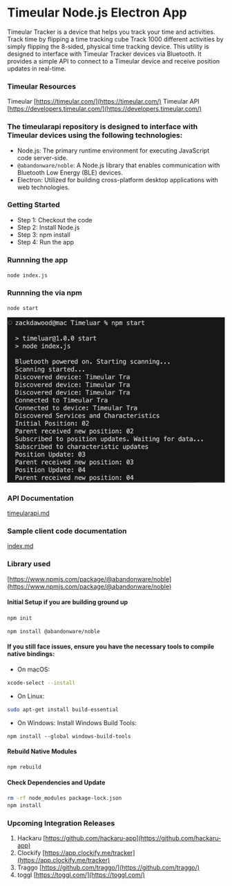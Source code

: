 # Timeular Node.js Electron App

Timeular Tracker is a device that helps you track your time and activities.
Track time by flipping a time tracking cube
Track 1000 different activities by simply flipping the 8-sided, physical time tracking device.
This utility is designed to interface with Timeular Tracker devices via Bluetooth.
It provides a simple API to connect to a Timeular device and receive position updates in real-time.

### Timeular Resources
Timeular [https://timeular.com/](https://timeular.com/)
Timeular API [https://developers.timeular.com/](https://developers.timeular.com/)

### The timeularapi repository is designed to interface with Timeular devices using the following technologies:
- Node.js: The primary runtime environment for executing JavaScript code server-side.
- `@abandonware/noble`: A Node.js library that enables communication with Bluetooth Low Energy (BLE) devices.
- Electron: Utilized for building cross-platform desktop applications with web technologies.

### Getting Started

- Step 1: Checkout the code
- Step 2: Install Node.js
- Step 3: npm install
- Step 4: Run the app

### Runnning the app

`node index.js`

### Runnning the via npm

`node start`

![alt text](./images/sampleoutput.png "Title")


### API Documentation
[timeularapi.md](./timeularapi.md)

### Sample client code documentation
[index.md](./index.md)

### Library used
[https://www.npmjs.com/package/@abandonware/noble](https://www.npmjs.com/package/@abandonware/noble)

#### Initial Setup if you are building ground up

`npm init`

`npm install @abandonware/noble`


#### If you still face issues, ensure you have the necessary tools to compile native bindings:

- On macOS:

```bash
xcode-select --install
```

- On Linux:

```bash
sudo apt-get install build-essential
```

- On Windows: Install Windows Build Tools:
```shell
npm install --global windows-build-tools
```

#### Rebuild Native Modules

```bash
npm rebuild
```

#### Check Dependencies and Update
```bash
rm -rf node_modules package-lock.json
npm install
```

### Upcoming Integration Releases
1. Hackaru [https://github.com/hackaru-app](https://github.com/hackaru-app)
2. Clockify [https://app.clockify.me/tracker](https://app.clockify.me/tracker)
3. Traggo [https://github.com/traggo/](https://github.com/traggo/)
4. toggl [https://toggl.com/](https://toggl.com/)
